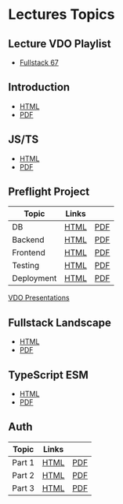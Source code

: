# Lectures Topics

## Lecture VDO Playlist

- [Fullstack 67](https://www.youtube.com/playlist?list=PLNGLpHQhvGrvzLjbYcFZQ9ljsHMpq9pTg)

## Introduction

- [HTML](/src/T01_intro/T01.html)
- [PDF](/src/T01_intro/T01.pdf)

## JS/TS

- [HTML](/src/T02_js_ts/T02.html)
- [PDF](/src/T02_js_ts/T02.pdf)

## Preflight Project

| Topic      | Links                                 |                                     |
| ---------- | ------------------------------------- | ----------------------------------- |
| DB         | [HTML](/src/T03_pf_db/T03.html)       | [PDF](/src/T03_pf_db/T03.pdf)       |
| Backend    | [HTML](/src/T04_pf_backend/T04.html)  | [PDF](/src/T04_pf_backend/T04.pdf)  |
| Frontend   | [HTML](/src/T05_pf_frontend/T05.html) | [PDF](/src/T05_pf_frontend/T05.pdf) |
| Testing    | [HTML](/src/T06_pf_testing/T06.html)  | [PDF](/src/T06_pf_testing/T06.pdf)  |
| Deployment | [HTML](/src/T07_pf_deploy/T07.html)   | [PDF](/src/T07_pf_deploy/T07.pdf)   |

[VDO Presentations](https://youtube.com/playlist?list=PLNGLpHQhvGrsBYoetbinh5A02H59bneg6&si=iem2GAucPrCtWg4y)

## Fullstack Landscape

- [HTML](/src/T08_landscape/T08.html)
- [PDF](/src/T08_landscape/T08.pdf)

## TypeScript ESM

- [HTML](/src/T09_ts_esm/T09.html)
- [PDF](/src/T09_ts_esm/T09.pdf)

## Auth

| Topic  | Links                               |                                   |
| ------ | ----------------------------------- | --------------------------------- |
| Part 1 | [HTML](/src/T10_auth_p1/T10p1.html) | [PDF](/src/T10_auth_p1/T10p1.pdf) |
| Part 2 | [HTML](/src/T10_auth_p2/T10p2.html) | [PDF](/src/T10_auth_p2/T10p2.pdf) |
| Part 3 | [HTML](/src/T10_auth_p3/T10p3.html) | [PDF](/src/T10_auth_p3/T10p3.pdf) |
